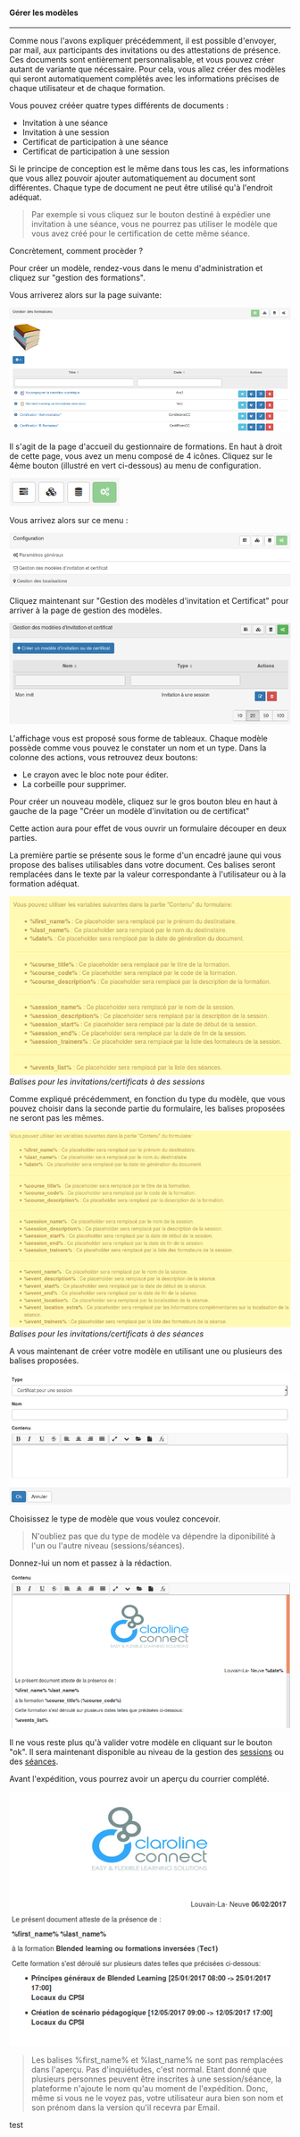 #### Gérer les modèles
---

Comme nous l'avons expliquer précédemment, il est possible d'envoyer, par mail, aux participants des invitations ou des attestations de présence. Ces documents sont entièrement personnalisable, et vous pouvez créer autant de variante que nécessaire.
Pour cela, vous allez créer des modèles qui seront automatiquement complétés avec les informations précises de chaque utilisateur et de chaque formation.

Vous pouvez crééer quatre types différents de documents :
* Invitation à une séance
* Invitation à une session
* Certificat de participation à une séance
* Certificat de participation à une session

Si le principe de conception est le même dans tous les cas, les informations que vous allez pouvoir ajouter automatiquement au document sont différentes.
Chaque type de document ne peut être utilisé qu'à l'endroit adéquat.

>Par exemple si vous cliquez sur le bouton destiné à expédier une invitation à une séance, vous ne pourrez pas utiliser le modèle que vous avez créé pour le certification de cette même séance.

Concrètement, comment procèder ?

Pour créer un modèle, rendez-vous dans le menu d'administration et cliquez sur "gestion des formations".

Vous arriverez alors sur la page suivante:

![](images/cursus-fig23.png)

Il s'agit de la page d'accueil du gestionnaire de formations.
En haut à droit de cette page, vous avez un menu composé de 4 icônes. Cliquez sur le 4ème bouton (illustré en vert ci-dessous) au menu de configuration.

![](images/cursus-fig28.png)

Vous arrivez alors sur ce menu :

![](images/cursus-fig41.png)

Cliquez maintenant sur "Gestion des modèles d'invitation et Certificat" pour arriver à la page de gestion des modèles.

![](images/cursus-fig42.png)

L'affichage vous est proposé sous forme de tableaux. Chaque modèle possède comme vous pouvez le constater un nom et un type. Dans la colonne des actions, vous retrouvez deux boutons:

* Le crayon avec le bloc note pour éditer.
* La corbeille pour supprimer.

Pour créer un nouveau modèle, cliquez sur le gros bouton bleu en haut à gauche de la page "Créer un modèle d'invitation ou de certificat"

Cette action aura pour effet de vous ouvrir un formulaire découper en deux parties.

La première partie se présente sous le forme d'un encadré jaune qui vous propose des balises utilisables dans votre document. Ces balises seront remplacées dans le texte par la valeur correspondante à l'utilisateur ou à la formation adéquat.

![](images/cursus-fig44.png)
*Balises pour les invitations/certificats à des sessions*

Comme expliqué précédemment, en fonction du type du modèle, que vous pouvez choisir dans la seconde partie du formulaire, les balises proposées ne seront pas les mêmes.

![test](images/cursus-fig45.png "test2")
*Balises pour les invitations/certificats à des séances*

A vous maintenant de créer votre modèle en utilisant une ou plusieurs des balises proposées.

![](images/cursus-fig43.png)

Choisissez le type de modèle que vous voulez concevoir.

>N'oubliez pas que du type de modèle va dépendre la diponibilité à l'un ou l'autre niveau (sessions/séances).

Donnez-lui un nom et passez à la rédaction.

![](images/cursus-fig46.png)

Il ne vous reste plus qu'à valider votre modèle en cliquant sur le bouton "ok". Il sera maintenant disponible au niveau de la gestion des [sessions](/fr/admin/admin-trainings.md) ou des [séances](/fr/admin/admin-sessions-events.md).

Avant l'expédition, vous pourrez avoir un aperçu du courrier complété.

![](images/cursus-fig48.png)

>Les balises %first_name% et %last_name% ne sont pas remplacées dans l'aperçu. Pas d'inquiétudes, c'est normal. Etant donné que plusieurs personnes peuvent être inscrites à une session/séance, la plateforme n'ajoute le nom qu'au moment de l'expédition. Donc, même si vous ne le voyez pas, votre utilisateur aura  bien son nom et son prénom dans la version qu'il recevra par Email.

test
